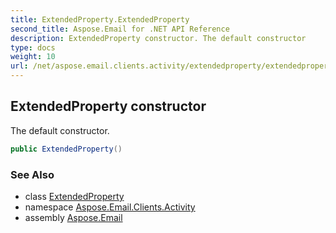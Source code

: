 ```yaml
---
title: ExtendedProperty.ExtendedProperty
second_title: Aspose.Email for .NET API Reference
description: ExtendedProperty constructor. The default constructor
type: docs
weight: 10
url: /net/aspose.email.clients.activity/extendedproperty/extendedproperty/
---
```

## ExtendedProperty constructor

The default constructor.

```csharp
public ExtendedProperty()
```

### See Also

* class [ExtendedProperty](../)
* namespace [Aspose.Email.Clients.Activity](../../extendedproperty/)
* assembly [Aspose.Email](../../../)


